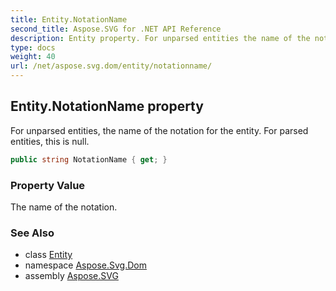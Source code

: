 ```yaml
---
title: Entity.NotationName
second_title: Aspose.SVG for .NET API Reference
description: Entity property. For unparsed entities the name of the notation for the entity. For parsed entities this is null
type: docs
weight: 40
url: /net/aspose.svg.dom/entity/notationname/
---
```

## Entity.NotationName property

For unparsed entities, the name of the notation for the entity. For parsed entities, this is null.

```csharp
public string NotationName { get; }
```

### Property Value

The name of the notation.

### See Also

* class [Entity](../)
* namespace [Aspose.Svg.Dom](../../entity/)
* assembly [Aspose.SVG](../../../)
